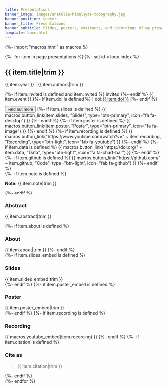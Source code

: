 ```yaml
---
title: Presentations
banner_image: images/anatolia-himalayas-topography.jpg
banner_position: center
banner_title: Presentations
banner_subtitle: Slides, posters, abstracts, and recordings of my presentations
template: base.html
---
```


{%- import "macros.html" as macros %}

{%- for item in page.presentations %}
  {%- set id = loop.index %}
<div class="mb-5">
  <h2 class="fs-4 mb-1">
    {{ item.title|trim }}
  </h2>
  <p class="mb-1 fs-6">
    <span class="text-muted">{{ item.year }}</span> |
    {{ item.authors|trim }}
  </p>
  <p class="text-muted fs-6">
    {%- if item.invited is defined and item.invited %}
      <span class="badge bg-success fw-normal me-1">
        <i class="fa fa-paper-plane me-1" aria-hidden="true"></i>
        invited
      </span>
    {%- endif %}
    {{ item.event }}
    {%- if item.doi is defined %}
      | doi:<a href="https://doi.org/{{ item.doi }}">{{ item.doi }}</a>
    {%- endif %}
  </p>
  <button class="btn btn-secondary btn-sm me-1 mb-2" type="button"
      data-bs-toggle="collapse" data-bs-target="#collapse-{{ id }}"
      aria-expanded="false" aria-controls="collapse-{{ id }}">
    Find out more <i class="fa fa-chevron-circle-down ms-1" aria-hidden="true"></i>
  </button>
  {%- if item.slides is defined %}
    {{ macros.button_link(item.slides, "Slides", type="btn-primary", icon="fa fa-desktop") }}
  {%- endif %}
  {%- if item.poster is defined %}
    {{ macros.button_link(item.poster, "Poster", type="btn-primary", icon="fa fa-image") }}
  {%- endif %}
  {%- if item.recording is defined %}
    {{ macros.button_link("https://www.youtube.com/watch?v=" ~ item.recording, "Recording", type="btn-light", icon="fab fa-youtube") }}
  {%- endif %}
  {%- if item.data is defined %}
    {{ macros.button_link("https://doi.org/" ~ item.data, "Data", type="btn-light", icon="fa fa-chart-bar") }}
  {%- endif %}
  {%- if item.github is defined %}
    {{ macros.button_link("https://github.com/" ~ item.github, "Code", type="btn-light", icon="fab fa-github") }}
  {%- endif %}
  <div id="collapse-{{ id }}" class="collapse paper-info mt-2 overflow-hidden">
    <section class="row gx-5">
      <div class="col-lg-6">
        {%- if item.note is defined %}
          <div class="callout callout-note mb-4">
            <p><strong>Note:</strong> {{ item.note|trim }}</p>
          </div>
        {%- endif %}
        <h3 class="fs-4">Abstract</h3>
        <p>{{ item.abstract|trim }}</p>
        {%- if item.about is defined %}
          <h3 class="fs-4">About</h3>
          {{ item.about|trim }}
        {%- endif %}
      </div>
      <div class="col-lg-6">
        {%- if item.slides_embed is defined %}
          <h3 class="fs-4">Slides</h3>
          <div class="mb-3">
          {{ item.slides_embed|trim }}
          </div>
        {%- endif %}
        {%- if item.poster_embed is defined %}
          <h3 class="fs-4">Poster</h3>
          <div class="mb-3">
          {{ item.poster_embed|trim }}
          </div>
        {%- endif %}
        {%- if item.recording is defined %}
          <h3 class="fs-4">Recording</h3>
          {{ macros.youtube_embed(item.recording) }}
        {%- endif %}
        {%- if item.citation is defined %}
          <h3 class="fs-4">Cite as</h3>
          <blockquote class="mb-4">{{ item.citation|trim }}</blockquote>
        {%- endif %}
      </div>
    </section>
  </div>
</div>
{%- endfor %}
